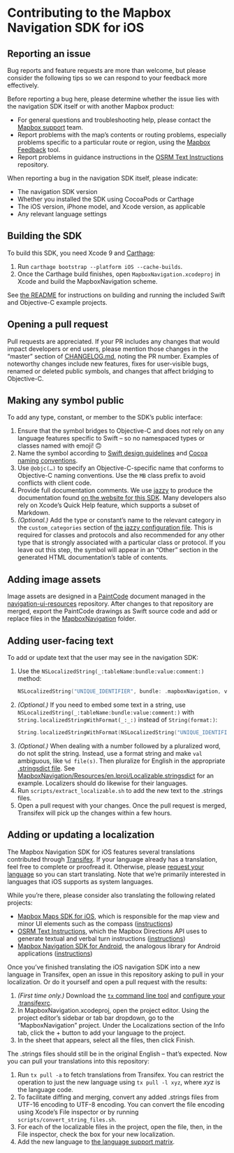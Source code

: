 # Contributing to the Mapbox Navigation SDK for iOS

## Reporting an issue

Bug reports and feature requests are more than welcome, but please consider the following tips so we can respond to your feedback more effectively.

Before reporting a bug here, please determine whether the issue lies with the navigation SDK itself or with another Mapbox product:

* For general questions and troubleshooting help, please contact the [Mapbox support](https://www.mapbox.com/contact/support/) team.
* Report problems with the map’s contents or routing problems, especially problems specific to a particular route or region, using the [Mapbox Feedback](https://www.mapbox.com/feedback/) tool.
* Report problems in guidance instructions in the [OSRM Text Instructions](https://github.com/Project-OSRM/osrm-text-instructions/) repository.

When reporting a bug in the navigation SDK itself, please indicate:

* The navigation SDK version
* Whether you installed the SDK using CocoaPods or Carthage
* The iOS version, iPhone model, and Xcode version, as applicable
* Any relevant language settings

## Building the SDK

To build this SDK, you need Xcode 9 and [Carthage](https://github.com/Carthage/Carthage/):

1. Run `carthage bootstrap --platform iOS --cache-builds`.
1. Once the Carthage build finishes, open `MapboxNavigation.xcodeproj` in Xcode and build the MapboxNavigation scheme.

See [the README](./README.md#running-the-example-project) for instructions on building and running the included Swift and Objective-C example projects.

## Opening a pull request

Pull requests are appreciated. If your PR includes any changes that would impact developers or end users, please mention those changes in the “master” section of [CHANGELOG.md](CHANGELOG.md), noting the PR number. Examples of noteworthy changes include new features, fixes for user-visible bugs, renamed or deleted public symbols, and changes that affect bridging to Objective-C.

## Making any symbol public

To add any type, constant, or member to the SDK’s public interface:

1. Ensure that the symbol bridges to Objective-C and does not rely on any language features specific to Swift – so no namespaced types or classes named with emoji! 🙃
1. Name the symbol according to [Swift design guidelines](https://swift.org/documentation/api-design-guidelines/) and [Cocoa naming conventions](https://developer.apple.com/library/prerelease/content/documentation/Cocoa/Conceptual/CodingGuidelines/CodingGuidelines.html#//apple_ref/doc/uid/10000146i).
1. Use `@objc(…)` to specify an Objective-C-specific name that conforms to Objective-C naming conventions. Use the `MB` class prefix to avoid conflicts with client code.
1. Provide full documentation comments. We use [jazzy](https://github.com/realm/jazzy/) to produce the documentation found [on the website for this SDK](http://mapbox.com/mapbox-navigation-ios/navigation/). Many developers also rely on Xcode’s Quick Help feature, which supports a subset of Markdown.
1. _(Optional.)_ Add the type or constant’s name to the relevant category in the `custom_categories` section of [the jazzy configuration file](./docs/jazzy.yml). This is required for classes and protocols and also recommended for any other type that is strongly associated with a particular class or protocol. If you leave out this step, the symbol will appear in an “Other” section in the generated HTML documentation’s table of contents.

## Adding image assets

Image assets are designed in a [PaintCode](http://paintcodeapp.com/) document managed in the [navigation-ui-resources](https://github.com/mapbox/navigation-ui-resources/) repository. After changes to that repository are merged, export the PaintCode drawings as Swift source code and add or replace files in the [MapboxNavigation](https://github.com/mapbox/mapbox-navigation-ios/tree/master/MapboxNavigation/) folder.

## Adding user-facing text

To add or update text that the user may see in the navigation SDK:

1. Use the `NSLocalizedString(_:tableName:bundle:value:comment:)` method:
   ```swift
   NSLocalizedString("UNIQUE_IDENTIFIER", bundle: .mapboxNavigation, value: "What English speakers see", comment: "Where this text appears or how it is used")
   ```
1. _(Optional.)_ If you need to embed some text in a string, use `NSLocalizedString(_:tableName:bundle:value:comment:)` with `String.localizedStringWithFormat(_:_:)` instead of `String(format:)`:
   ```swift
   String.localizedStringWithFormat(NSLocalizedString("UNIQUE_IDENTIFIER", bundle: .mapboxNavigation, value: "What English speakers see with %@ for each embedded string", comment: "Format string for a string with an embedded string; 1 = the first embedded string"), embeddedString)
   ```
1. _(Optional.)_ When dealing with a number followed by a pluralized word, do not split the string. Instead, use a format string and make `val` ambiguous, like `%d file(s)`. Then pluralize for English in the appropriate [.stringsdict file](https://developer.apple.com/library/ios/documentation/MacOSX/Conceptual/BPInternational/StringsdictFileFormat/StringsdictFileFormat.html). See [MapboxNavigation/Resources/en.lproj/Localizable.stringsdict](MapboxNavigation/Resources/en.lproj/Localizable.stringsdict) for an example. Localizers should do likewise for their languages.
1. Run `scripts/extract_localizable.sh` to add the new text to the .strings files.
1. Open a pull request with your changes. Once the pull request is merged, Transifex will pick up the changes within a few hours.

## Adding or updating a localization

The Mapbox Navigation SDK for iOS features several translations contributed through [Transifex](https://www.transifex.com/mapbox/mapbox-navigation-ios/). If your language already has a translation, feel free to complete or proofread it. Otherwise, please [request your language](https://www.transifex.com/mapbox/mapbox-navigation-ios/) so you can start translating. Note that we’re primarily interested in languages that iOS supports as system languages.

While you’re there, please consider also translating the following related projects:

* [Mapbox Maps SDK for iOS](https://www.transifex.com/mapbox/mapbox-gl-native/), which is responsible for the map view and minor UI elements such as the compass ([instructions](https://github.com/mapbox/mapbox-gl-native/blob/master/platform/ios/DEVELOPING.md#adding-a-localization))
* [OSRM Text Instructions](https://www.transifex.com/project-osrm/osrm-text-instructions/), which the Mapbox Directions API uses to generate textual and verbal turn instructions ([instructions](https://github.com/Project-OSRM/osrm-text-instructions/blob/master/CONTRIBUTING.md#adding-or-updating-a-localization))
* [Mapbox Navigation SDK for Android](https://www.transifex.com/mapbox/mapbox-navigation-sdk-for-android/), the analogous library for Android applications ([instructions](https://github.com/mapbox/mapbox-navigation-android/blob/master/CONTRIBUTING.md#adding-or-updating-a-localization))

Once you’ve finished translating the iOS navigation SDK into a new language in Transifex, open an issue in this repository asking to pull in your localization. Or do it yourself and open a pull request with the results:

1. _(First time only.)_ Download the [`tx` command line tool](https://docs.transifex.com/client/installing-the-client) and [configure your .transifexrc](https://docs.transifex.com/client/client-configuration).
1. In MapboxNavigation.xcodeproj, open the project editor. Using the project editor’s sidebar or tab bar dropdown, go to the “MapboxNavigation” project. Under the Localizations section of the Info tab, click the + button to add your language to the project.
1. In the sheet that appears, select all the files, then click Finish.

The .strings files should still be in the original English – that’s expected. Now you can pull your translations into this repository:

1. Run `tx pull -a` to fetch translations from Transifex. You can restrict the operation to just the new language using `tx pull -l xyz`, where _xyz_ is the language code.
1. To facilitate diffing and merging, convert any added .strings files from UTF-16 encoding to UTF-8 encoding. You can convert the file encoding using Xcode’s File inspector or by running `scripts/convert_string_files.sh`.
1. For each of the localizable files in the project, open the file, then, in the File inspector, check the box for your new localization.
1. Add the new language to [the language support matrix](docs/guides/Localization%20and%20Internationalization.md).
